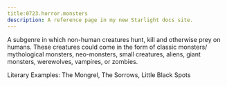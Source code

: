 ```yaml
---
title:0723.horror.monsters
description: A reference page in my new Starlight docs site.
---
```

A subgenre in which non-human creatures hunt, 
kill and otherwise prey on humans. 
These creatures could come in the form of classic monsters/ mythological monsters, 
neo-monsters, small creatures, aliens, giant monsters, 
werewolves, vampires, or zombies. 

Literary Examples: The Mongrel, The Sorrows, Little Black Spots
